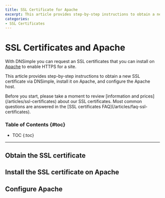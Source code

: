 ```yaml
---
title: SSL Certificate for Apache
excerpt: This article provides step-by-step instructions to obtain a new SSL certificate via DNSimple, install it on Apache, and configure the Apache host.
categories:
- SSL Certificates
---
```


# SSL Certificates and Apache

With DNSimple you can request an SSL certificates that you can install on [Apache](http://www.apache.org/) to enable HTTPS for a site.

This article provides step-by-step instructions to obtain a new SSL certificate via DNSimple, install it on Apache, and configure the Apache host.

<callout>
Before you start, please take a moment to review [information and prices](/articles/ssl-certificates) about our SSL certificates. Most common questions are answered in the [SSL certificates FAQ](/articles/faq-ssl-certificates).
</callout>

### Table of Contents {#toc}

* TOC
{:toc}

---

## Obtain the SSL certificate

## Install the SSL certificate on Apache

## Configure Apache
